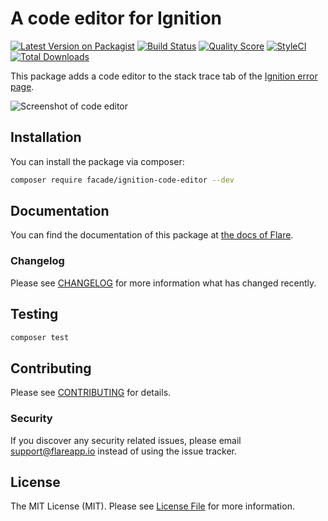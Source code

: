 # A code editor for Ignition

[![Latest Version on Packagist](https://img.shields.io/packagist/v/facade/ignition-code-editor.svg?style=flat-square)](https://packagist.org/packages/facade/ignition-code-editor)
[![Build Status](https://img.shields.io/travis/facade/ignition-code-editor/master.svg?style=flat-square)](https://travis-ci.org/facade/ignition-code-editor)
[![Quality Score](https://img.shields.io/scrutinizer/g/facade/ignition-code-editor.svg?style=flat-square)](https://scrutinizer-ci.com/g/facade/ignition-code-editor)
[![StyleCI](https://github.styleci.io/repos/203854672/shield?branch=master)](https://github.styleci.io/repos/203854672)
[![Total Downloads](https://img.shields.io/packagist/dt/facade/ignition-code-editor.svg?style=flat-square)](https://packagist.org/packages/facade/ignition-code-editor)

This package adds a code editor to the stack trace tab of the [Ignition error page](http://flareapp.io/docs/ignition-for-laravel/introduction).

![Screenshot of code editor](https://facade.github.io/ignition-code-editor/screenshot.png)

## Installation

You can install the package via composer:

```bash
composer require facade/ignition-code-editor --dev
```

## Documentation

You can find the documentation of this package at [the docs of Flare](http://flareapp.io/docs/ignition-for-laravel/first-party-extensions#ignition-code-editor).


### Changelog

Please see [CHANGELOG](CHANGELOG.md) for more information what has changed recently.

## Testing

``` bash
composer test
```

## Contributing

Please see [CONTRIBUTING](CONTRIBUTING.md) for details.

### Security

If you discover any security related issues, please email support@flareapp.io instead of using the issue tracker.

## License

The MIT License (MIT). Please see [License File](LICENSE.md) for more information.
